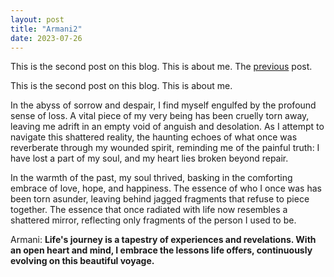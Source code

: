 ```yaml
---
layout: post
title: "Armani2"
date: 2023-07-26
---
```

This is the second post on this blog. This is about me.
The [previous](https://www.sup.org/books/cite/?id=33115) post.

This is the second post on this blog. This is about me.

In the abyss of sorrow and despair, I find myself engulfed by the profound sense of loss. A vital piece of my very being has been cruelly torn away, leaving me adrift in an empty void of anguish and desolation. As I attempt to navigate this shattered reality, the haunting echoes of what once was reverberate through my wounded spirit, reminding me of the painful truth: I have lost a part of my soul, and my heart lies broken beyond repair.

In the warmth of the past, my soul thrived, basking in the comforting embrace of love, hope, and happiness. The essence of who I once was has been torn asunder, leaving behind jagged fragments that refuse to piece together. The essence that once radiated with life now resembles a shattered mirror, reflecting only fragments of the person I used to be.

Armani: **Life's journey is a tapestry of experiences and revelations. With an open heart and mind, I embrace the lessons life offers, continuously evolving on this beautiful voyage.**
